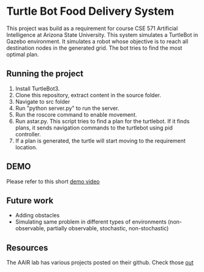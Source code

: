 # Turtle Bot Food Delivery System
This project was build as a requirement for course CSE 571 Artificial Intelligence at Arizona State University.
This system simulates a TurtleBot in Gazebo environment. It simulates a robot whose objective is to reach all destination nodes in the generated grid. The bot tries to find the most optimal plan.

## Running the project
1) Install TurtleBot3.
2) Clone this repository, extract content in the source folder.
3) Navigate to src folder 
4) Run "python server.py" to run the server.
5) Run the roscore command to enable movement.
6) Run astar.py. This script tries to find a plan for the turtlebot. If it finds plans, it sends navigation commands to the turtlebot using pid controller.
7) If a plan is generated, the turtle will start moving to the requirement location.

## DEMO
Please refer to this short [demo video](https://youtu.be/Wmlp68KuTkI)

## Future work
* Adding obstacles
* Simulating same problem in different types of environments (non-observable, partially observable, stochastic, non-stochastic)

## Resources
The AAIR lab has various projects posted on their github. Check those [out](https://github.com/AAIR-lab/planning)